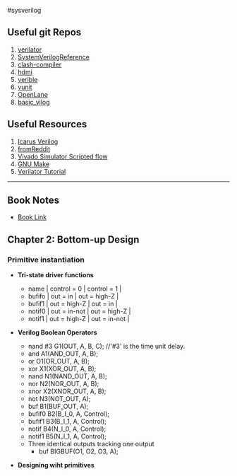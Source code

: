 #sysverilog

## Useful git Repos
1. [verilator](https://github.com/verilator/verilator)
2. [SystemVerilogReference](https://github.com/VerificationExcellence/SystemVerilogReference)
3. [clash-compiler](https://github.com/clash-lang/clash-compiler)
4. [hdmi](https://github.com/verilator/verilator)
5. [verible](https://github.com/chipsalliance/verible)
6. [vunit](https://github.com/VUnit/vunit)
7. [OpenLane](https://github.com/The-OpenROAD-Project/OpenLane)
8. [basic_vilog](https://github.com/pConst/basic_verilog)

## Useful Resources
1. [Icarus Verilog](http://iverilog.icarus.com/)
2. [fromReddit](https://www.reddit.com/r/FPGA/comments/omrnrk/list_of_useful_links_for_beginners_and_veterans/)
3. [Vivado Simulator Scripted flow](https://www.itsembedded.com/dhd/vivado_sim_1/)
4. [GNU Make](https://ftp.gnu.org/old-gnu/Manuals/make-3.79.1/html_chapter/make_6.html)
5. [Verilator Tutorial](https://www.itsembedded.com/dhd/verilator_1/)

***
## Book Notes
- [Book Link](https://learning.oreilly.com/library/view/digital-integrated-circuit/9780124080591/B9780124080591000020/B9780124080591000020.xhtml#s0010)

## Chapter 2: Bottom-up Design

### **Primitive instantiation**

- **Tri-state driver functions**
    * name   | control = 0  | control = 1  |
    * bufifo | out = in     | out = high-Z |
    * bufif1 | out = high-Z | out = in     |
    * notif0 | out = in-not | out = high-Z |
    * notif1 | out = high-Z | out = in-not |

- **Verilog Boolean Operators**
    * nand #3 G1(OUT, A, B, C);   //'#3' is the time unit delay. 
    * and A1(AND_OUT, A, B);
    * or O1(OR_OUT, A, B);
    * xor X1(XOR_OUT, A, B);
    * nand N1(NAND_OUT, A, B);
    * nor N2(NOR_OUT, A, B);
    * xnor X2(XNOR_OUT, A, B);
    * not N3(NOT_OUT, A);
    * buf B1(BUF_OUT, A);
    * bufif0 B2(B_I_0, A, Control);
    * bufif1 B3(B_I_1, A, Control);
    * notif B4(N_I_0, A, Control);
    * notif1 B5(N_I_1, A, Control);
    * Three identical outputs tracking one output
        - buf BIGBUF(O1, O2, O3, A);

- **Designing wiht primitives**
